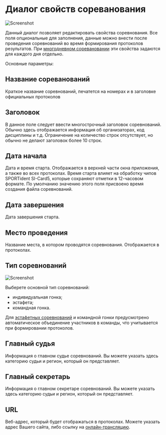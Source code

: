 # Диалог свойств сореванования

![Screenshot](../../img/dialog_event_properties.png)

Данный диалог позволяет редактировать свойства соревнования.
Все поля опциональные для заполнения, данные можно внести после проведения соревнований во время формирования протоколов результатов.
При [многодневном соревановании](../../todo.md) эти свойства задаются для каждого дня отдельно.

Основные параметры:

## Название сореванований

Краткое название соревнований, печатется на номерах и в заголовке официальных протоколов

## Заголовок

В данное поле следует ввести многострочный заголовок соревнований. Обычно здесь отображается информация об организаторах, код дисциплины и т.д.
Ограничение на количество строк отсутствует, но обычно не делают заголовок более 10 строк.

## Дата начала

Дата и время старта. Отображается в верхней части окна приложения, а также во всех протоколах.
Время старта влияет на обработку чипов SPORTident SI-Card5, которые сохраняют отметки в 12-часовом формате.
По умолчанию значению этого поля присвоено время создания файла соревнований. 

## Дата завершения

Дата завершения старта. 

## Место проведения

Название места, в котором проводятся соревнования. Отображается в протоколах. 

## Тип соревнований

![Screenshot](../../img/dialog_event_properties_types.png)

Выберете основной тип соревнований:
- индивидуальная гонка;
- эстафета; 
- командная гонка.

Для [эстафетных соревнований](../../todo.md) и командной гонки предусмотрено автоматическое объединение участников в команды,
что учитывается при формировании протоколов.

## Главный судья

Информация о главном судье соревнований. Вы можете указать здесь категорию судьи и регион, который он представляет.

## Главный секретарь

Информация о главном секретаре соревнований. Вы можете указать здесь категорию судьи и регион, который он представляет.

## URL

Веб-адрес, который будет отображаться в протоколах. Можете указать адрес Вашего сайта, либо ссылку на [онлайн-трансляцию](../../todo.md).
